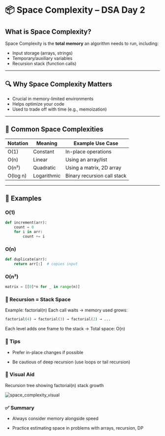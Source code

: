 # 📦 Space Complexity – DSA Day 2

## What is Space Complexity?

Space Complexity is the **total memory** an algorithm needs to run, including:

- Input storage (arrays, strings)
- Temporary/auxiliary variables
- Recursion stack (function calls)

---

## 🔍 Why Space Complexity Matters

- Crucial in memory-limited environments
- Helps optimize your code
- Used to trade off with time (e.g., memoization)

---

## 📘 Common Space Complexities

| Notation   | Meaning         | Example Use Case                |
|------------|------------------|---------------------------------|
| O(1)       | Constant          | In-place operations             |
| O(n)       | Linear            | Using an array/list             |
| O(n²)      | Quadratic         | Using a matrix, 2D array        |
| O(log n)   | Logarithmic       | Binary recursion call stack     |

---

## 🔧 Examples

### O(1)
```python
def increment(arr):
    count = 0
    for i in arr:
        count += i
```

### O(n)
```python
def duplicate(arr):
    return arr[:]  # copies input
```

### O(n²)
```python
matrix = [[0]*n for _ in range(n)]
```

### 🔁 Recursion = Stack Space
Example: factorial(n)
Each call waits → memory used grows:

```python
factorial(4) → factorial(3) → factorial(2) → ...
```
Each level adds one frame to the stack → Total space: O(n)

### 🧠 Tips
- Prefer in-place changes if possible

- Be cautious of deep recursion (use loops or tail recursion)

### 🧾 Visual Aid
Recursion tree showing factorial(n) stack growth

![space_complexity_visual](https://github.com/user-attachments/assets/e0e9f4ef-0994-4b04-b8f3-e57b46731903)



### ✅ Summary
- Always consider memory alongside speed

- Practice estimating space in problems with arrays, recursion, DP
